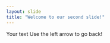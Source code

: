 ```yaml
---
layout: slide 
title: "Welcome to our second slide!" 
---
```

Your text 
Use the left arrow to go back!
